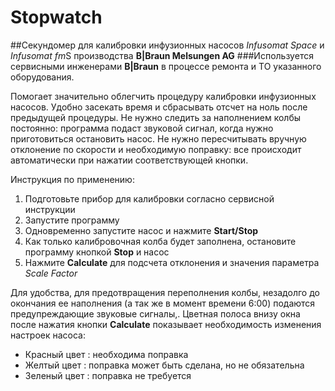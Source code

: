 #      Stopwatch

##Секундомер для калибровки инфузионных насосов *Infusomat Space* и *Infusomat fm*S производства **B|Braun Melsungen AG**
###Используется сервисными инженерами **B|Braun** в процессе ремонта и ТО указанного оборудования. 

Помогает значительно облегчить процедуру калибровки инфузионных насосов. Удобно засекать время и сбрасывать отсчет на ноль после предыдущей процедуры. Не нужно следить за наполнением колбы постоянно: программа подаст звуковой сигнал, когда нужно приготовиться остановить насос. Не нужно пересчитывать вручную отклонение по скорости и необходимую поправку: все происходит автоматически при нажатии соответствующей кнопки. 


Инструкция по применению:

1. Подготовьте прибор для калибровки согласно сервисной инструкции
2. Запустите программу
3. Одновременно запустите насос и нажмите **Start/Stop**
4. Как только калибровочная колба будет заполнена, остановите программу кнопкой **Stop** и насос 
5. Нажмите **Calculate** для подсчета отклонения и значения параметра *Scale Factor*

Для удобства, для предотвращения переполнения колбы, незадолго до окончания ее наполнения  (а так же в момент времени 6:00) подаются предупреждающие звуковые сигналы,. Цветная полоса внизу окна после нажатия кнопки **Calculate** показывает необходимость изменения настроек насоса:
* Красный цвет : необходима поправка
* Желтый цвет : поправка может быть сделана, но не обязательна
* Зеленый цвет : поправка не требуется
